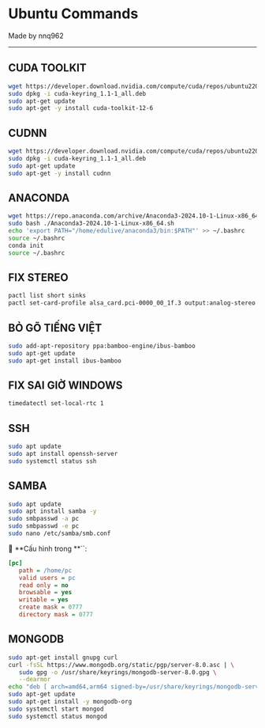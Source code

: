 # Ubuntu Commands

Made by nnq962

---

## CUDA TOOLKIT

```bash
wget https://developer.download.nvidia.com/compute/cuda/repos/ubuntu2204/x86_64/cuda-keyring_1.1-1_all.deb
sudo dpkg -i cuda-keyring_1.1-1_all.deb
sudo apt-get update
sudo apt-get -y install cuda-toolkit-12-6
```

## CUDNN

```bash
wget https://developer.download.nvidia.com/compute/cuda/repos/ubuntu2204/x86_64/cuda-keyring_1.1-1_all.deb
sudo dpkg -i cuda-keyring_1.1-1_all.deb
sudo apt-get update
sudo apt-get -y install cudnn
```

## ANACONDA

```bash
wget https://repo.anaconda.com/archive/Anaconda3-2024.10-1-Linux-x86_64.sh
sudo bash ./Anaconda3-2024.10-1-Linux-x86_64.sh
echo 'export PATH="/home/edulive/anaconda3/bin:$PATH"' >> ~/.bashrc
source ~/.bashrc
conda init
source ~/.bashrc
```

## FIX STEREO

```bash
pactl list short sinks
pactl set-card-profile alsa_card.pci-0000_00_1f.3 output:analog-stereo
```

## BỎ GÕ TIẾNG VIỆT

```bash
sudo add-apt-repository ppa:bamboo-engine/ibus-bamboo
sudo apt-get update
sudo apt-get install ibus-bamboo
```

## FIX SAI GIỜ WINDOWS

```bash
timedatectl set-local-rtc 1
```

## SSH

```bash
sudo apt update
sudo apt install openssh-server
sudo systemctl status ssh
```

## SAMBA

```bash
sudo apt update
sudo apt install samba -y
sudo smbpasswd -a pc
sudo smbpasswd -e pc
sudo nano /etc/samba/smb.conf
```

📌 **Cấu hình trong **``:

```ini
[pc]
   path = /home/pc
   valid users = pc
   read only = no
   browsable = yes
   writable = yes
   create mask = 0777
   directory mask = 0777
```

## MONGODB

```bash
sudo apt-get install gnupg curl
curl -fsSL https://www.mongodb.org/static/pgp/server-8.0.asc | \
   sudo gpg -o /usr/share/keyrings/mongodb-server-8.0.gpg \
   --dearmor
echo "deb [ arch=amd64,arm64 signed-by=/usr/share/keyrings/mongodb-server-8.0.gpg ] https://repo.mongodb.org/apt/ubuntu jammy/mongodb-org/8.0 multiverse" | sudo tee /etc/apt/sources.list.d/mongodb-org-8.0.list
sudo apt-get update
sudo apt-get install -y mongodb-org
sudo systemctl start mongod
sudo systemctl status mongod
```

